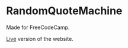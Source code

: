 # RandomQuoteMachine

Made for FreeCodeCamp.

[Live](https://azdanov.github.io/RandomQuoteMachine/) version of the website.
